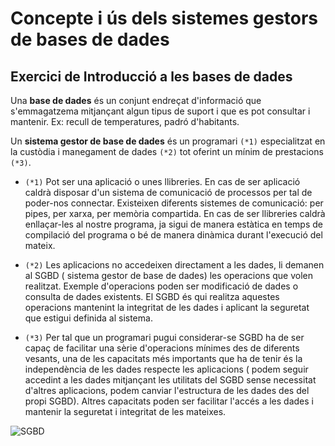 # Concepte i ús dels sistemes gestors de bases de dades

## Exercici de Introducció a les bases de dades

Una **base de dades** és un conjunt endreçat d'informació que s'emmagatzema mitjançant algun tipus de suport i que es pot consultar i mantenir. Ex: recull de temperatures, padró d'habitants.

Un **sistema gestor de base de dades** és un programari `(*1)` especialitzat en la custòdia i manegament de dades `(*2)` tot oferint un mínim de prestacions `(*3)`.

* `(*1)` Pot ser una aplicació o unes llibreries. En cas de ser aplicació caldrà disposar d'un sistema de comunicació de processos per tal de poder-nos connectar. Existeixen diferents sistemes de comunicació: per pipes, per xarxa, per memòria compartida. En cas de ser llibreries caldrà enllaçar-les al nostre programa, ja sigui de manera estàtica en temps de compilació del programa o bé de manera dinàmica durant l'execució del mateix.

* `(*2)` Les aplicacions no accedeixen directament a les dades, li demanen al SGBD ( sistema gestor de base de dades) les operacions que volen realitzat. Exemple d'operacions poden ser modificació de dades o consulta de dades existents. El SGBD és qui realitza aquestes operacions mantenint la integritat de les dades i aplicant la seguretat que estigui definida al sistema.

* `(*3)` Per tal que un programari pugui considerar-se SGBD ha de ser capaç de facilitar una sèrie d'operacions mínimes des de diferents vesants, una de les capacitats més importants que ha de tenir és la independència de les dades respecte les aplicacions ( podem seguir accedint a les dades mitjançant les utilitats del SGBD sense necessitat d'altres aplicacions, podem canviar l'estructura de les dades des del propi SGBD). Altres capacitats poden ser facilitar l'accés a les dades i mantenir la seguretat i integritat de les mateixes.

![SGBD](http://i.imgur.com/qFuNOo6.png)